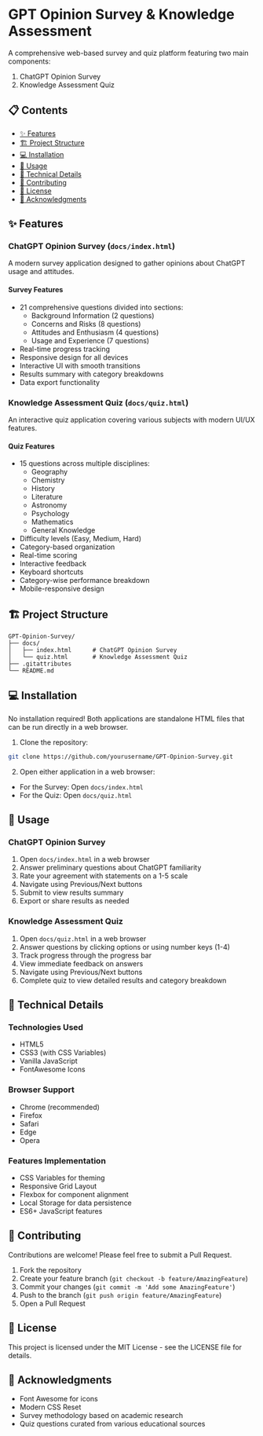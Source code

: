 # GPT Opinion Survey & Knowledge Assessment

A comprehensive web-based survey and quiz platform featuring two main components:

1. ChatGPT Opinion Survey
2. Knowledge Assessment Quiz

## 📋 Contents

- [✨ Features](#-features)
- [🏗 Project Structure](#-project-structure)
- [💻 Installation](#-installation)
- [🚀 Usage](#-usage)
- [🔧 Technical Details](#-technical-details)
- [🤝 Contributing](#-contributing)
- [📄 License](#-license)
- [🙏 Acknowledgments](#-acknowledgments)

## ✨ Features

### ChatGPT Opinion Survey (`docs/index.html`)

A modern survey application designed to gather opinions about ChatGPT usage and attitudes.

#### Survey Features

- 21 comprehensive questions divided into sections:
  - Background Information (2 questions)
  - Concerns and Risks (8 questions)
  - Attitudes and Enthusiasm (4 questions)
  - Usage and Experience (7 questions)
- Real-time progress tracking
- Responsive design for all devices
- Interactive UI with smooth transitions
- Results summary with category breakdowns
- Data export functionality

### Knowledge Assessment Quiz (`docs/quiz.html`)

An interactive quiz application covering various subjects with modern UI/UX features.

#### Quiz Features

- 15 questions across multiple disciplines:
  - Geography
  - Chemistry
  - History
  - Literature
  - Astronomy
  - Psychology
  - Mathematics
  - General Knowledge
- Difficulty levels (Easy, Medium, Hard)
- Category-based organization
- Real-time scoring
- Interactive feedback
- Keyboard shortcuts
- Category-wise performance breakdown
- Mobile-responsive design

## 🏗 Project Structure

```
GPT-Opinion-Survey/
├── docs/
│   ├── index.html      # ChatGPT Opinion Survey
│   └── quiz.html       # Knowledge Assessment Quiz
├── .gitattributes
└── README.md
```

## 💻 Installation

No installation required! Both applications are standalone HTML files that can be run directly in a web browser.

1. Clone the repository:

```bash
git clone https://github.com/yourusername/GPT-Opinion-Survey.git
```

2. Open either application in a web browser:

- For the Survey: Open `docs/index.html`
- For the Quiz: Open `docs/quiz.html`

## 🚀 Usage

### ChatGPT Opinion Survey

1. Open `docs/index.html` in a web browser
2. Answer preliminary questions about ChatGPT familiarity
3. Rate your agreement with statements on a 1-5 scale
4. Navigate using Previous/Next buttons
5. Submit to view results summary
6. Export or share results as needed

### Knowledge Assessment Quiz

1. Open `docs/quiz.html` in a web browser
2. Answer questions by clicking options or using number keys (1-4)
3. Track progress through the progress bar
4. View immediate feedback on answers
5. Navigate using Previous/Next buttons
6. Complete quiz to view detailed results and category breakdown

## 🔧 Technical Details

### Technologies Used

- HTML5
- CSS3 (with CSS Variables)
- Vanilla JavaScript
- FontAwesome Icons

### Browser Support

- Chrome (recommended)
- Firefox
- Safari
- Edge
- Opera

### Features Implementation

- CSS Variables for theming
- Responsive Grid Layout
- Flexbox for component alignment
- Local Storage for data persistence
- ES6+ JavaScript features

## 🤝 Contributing

Contributions are welcome! Please feel free to submit a Pull Request.

1. Fork the repository
2. Create your feature branch (`git checkout -b feature/AmazingFeature`)
3. Commit your changes (`git commit -m 'Add some AmazingFeature'`)
4. Push to the branch (`git push origin feature/AmazingFeature`)
5. Open a Pull Request

## 📄 License

This project is licensed under the MIT License - see the LICENSE file for details.

## 🙏 Acknowledgments

- Font Awesome for icons
- Modern CSS Reset
- Survey methodology based on academic research
- Quiz questions curated from various educational sources
